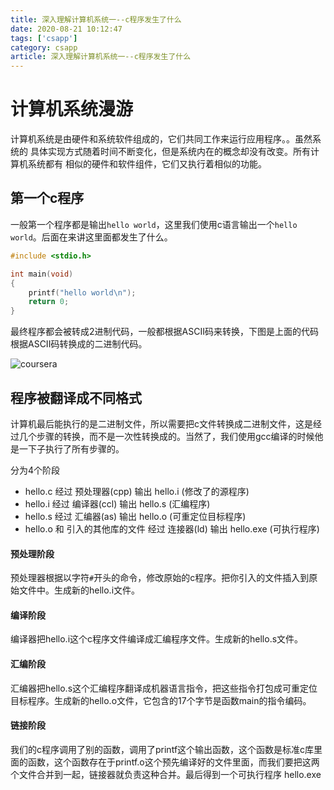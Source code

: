 ```yaml
---
title: 深入理解计算机系统一--c程序发生了什么
date: 2020-08-21 10:12:47
tags: ['csapp']
category: csapp
article: 深入理解计算机系统一--c程序发生了什么
---
```


# 计算机系统漫游

计算机系统是由硬件和系统软件组成的，它们共同工作来运行应用程序。。虽然系统的 具体实现方式随着时间不断变化，但是系统内在的概念却没有改变。所有计算机系统都有 相似的硬件和软件组件，它们又执行着相似的功能。

## 第一个c程序

一般第一个程序都是输出`hello world`，这里我们使用c语言输出一个`hello world`。后面在来讲这里面都发生了什么。

```c
#include <stdio.h>

int main(void)
{
    printf("hello world\n");
    return 0;
}
```

最终程序都会被转成2进制代码，一般都根据ASCII码来转换，下图是上面的代码根据ASCII码转换成的二进制代码。

![coursera](../images/csapp1-1.png)


## 程序被翻译成不同格式

计算机最后能执行的是二进制文件，所以需要把c文件转换成二进制文件，这是经过几个步骤的转换，而不是一次性转换成的。当然了，我们使用gcc编译的时候他是一下子执行了所有步骤的。

分为4个阶段
- hello.c 经过 预处理器(cpp) 输出 hello.i (修改了的源程序)
- hello.i 经过 编译器(ccl) 输出 hello.s (汇编程序)
- hello.s 经过 汇编器(as) 输出 hello.o (可重定位目标程序)
- hello.o 和 引入的其他库的文件 经过 连接器(ld) 输出 hello.exe (可执行程序)

#### 预处理阶段

预处理器根据以字符`#`开头的命令，修改原始的c程序。把你引入的文件插入到原始文件中。生成新的hello.i文件。

#### 编译阶段

编译器把hello.i这个c程序文件编译成汇编程序文件。生成新的hello.s文件。

#### 汇编阶段

汇编器把hello.s这个汇编程序翻译成机器语言指令，把这些指令打包成可重定位目标程序。生成新的hello.o文件，它包含的17个字节是函数main的指令编码。

#### 链接阶段

我们的c程序调用了别的函数，调用了printf这个输出函数，这个函数是标准c库里面的函数，这个函数存在于printf.o这个预先编译好的文件里面，而我们要把这两个文件合并到一起，链接器就负责这种合并。最后得到一个可执行程序 hello.exe
